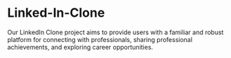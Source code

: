 # Linked-In-Clone
Our LinkedIn Clone project aims to provide users with a familiar and robust platform for connecting with professionals, sharing professional achievements, and exploring career opportunities.
